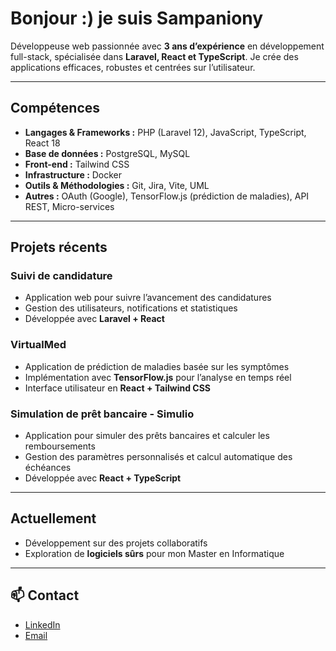 # Bonjour :) je suis Sampaniony

Développeuse web passionnée avec **3 ans d’expérience** en développement full-stack, spécialisée dans **Laravel, React et TypeScript**. Je crée des applications efficaces, robustes et centrées sur l’utilisateur.

---

## Compétences

- **Langages & Frameworks :** PHP (Laravel 12), JavaScript, TypeScript, React 18
- **Base de données :** PostgreSQL, MySQL
- **Front-end :** Tailwind CSS
- **Infrastructure :** Docker
- **Outils & Méthodologies :** Git, Jira, Vite, UML
- **Autres :** OAuth (Google), TensorFlow.js (prédiction de maladies), API REST, Micro-services

---

## Projets récents

### Suivi de candidature
- Application web pour suivre l’avancement des candidatures
- Gestion des utilisateurs, notifications et statistiques
- Développée avec **Laravel + React**

### VirtualMed
- Application de prédiction de maladies basée sur les symptômes
- Implémentation avec **TensorFlow.js** pour l’analyse en temps réel
- Interface utilisateur en **React + Tailwind CSS**

### Simulation de prêt bancaire - Simulio
- Application pour simuler des prêts bancaires et calculer les remboursements
- Gestion des paramètres personnalisés et calcul automatique des échéances
- Développée avec **React + TypeScript**

---

## Actuellement
- Développement sur des projets collaboratifs 
- Exploration de **logiciels sûrs** pour mon Master en Informatique

---

## 📫 Contact
- [LinkedIn]([https://www.linkedin.com/in/tonprofil](https://www.linkedin.com/in/sampaniony-rakotoarivelo-bbb7a221a/))
- [Email](mailto:sampanionyra55@gmail.com)
